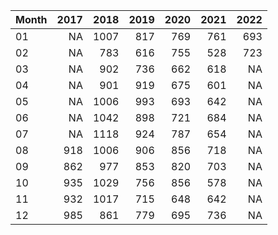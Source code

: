 |Month | 2017| 2018| 2019| 2020| 2021| 2022|
|:-----|----:|----:|----:|----:|----:|----:|
|01    |   NA| 1007|  817|  769|  761|  693|
|02    |   NA|  783|  616|  755|  528|  723|
|03    |   NA|  902|  736|  662|  618|   NA|
|04    |   NA|  901|  919|  675|  601|   NA|
|05    |   NA| 1006|  993|  693|  642|   NA|
|06    |   NA| 1042|  898|  721|  684|   NA|
|07    |   NA| 1118|  924|  787|  654|   NA|
|08    |  918| 1006|  906|  856|  718|   NA|
|09    |  862|  977|  853|  820|  703|   NA|
|10    |  935| 1029|  756|  856|  578|   NA|
|11    |  932| 1017|  715|  648|  642|   NA|
|12    |  985|  861|  779|  695|  736|   NA|
